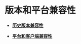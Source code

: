 # 版本和平台兼容性<a name="ZH-CN_TOPIC_0242371526"></a>

-   **[历史版本兼容性](历史版本兼容性.md)**  

-   **[平台和客户端兼容性](平台和客户端兼容性.md)**  


